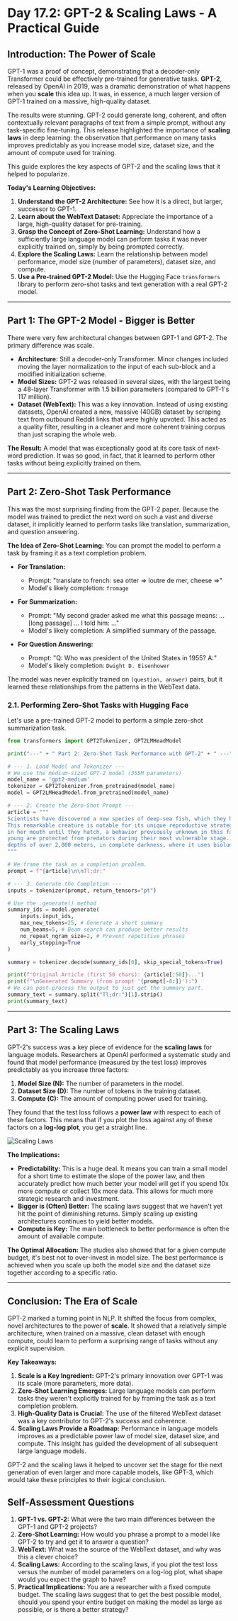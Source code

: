# Day 17.2: GPT-2 & Scaling Laws - A Practical Guide

## Introduction: The Power of Scale

GPT-1 was a proof of concept, demonstrating that a decoder-only Transformer could be effectively pre-trained for generative tasks. **GPT-2**, released by OpenAI in 2019, was a dramatic demonstration of what happens when you **scale** this idea up. It was, in essence, a much larger version of GPT-1 trained on a massive, high-quality dataset.

The results were stunning. GPT-2 could generate long, coherent, and often contextually relevant paragraphs of text from a simple prompt, without any task-specific fine-tuning. This release highlighted the importance of **scaling laws** in deep learning: the observation that performance on many tasks improves predictably as you increase model size, dataset size, and the amount of compute used for training.

This guide explores the key aspects of GPT-2 and the scaling laws that it helped to popularize.

**Today's Learning Objectives:**

1.  **Understand the GPT-2 Architecture:** See how it is a direct, but larger, successor to GPT-1.
2.  **Learn about the WebText Dataset:** Appreciate the importance of a large, high-quality dataset for pre-training.
3.  **Grasp the Concept of Zero-Shot Learning:** Understand how a sufficiently large language model can perform tasks it was never explicitly trained on, simply by being prompted correctly.
4.  **Explore the Scaling Laws:** Learn the relationship between model performance, model size (number of parameters), dataset size, and compute.
5.  **Use a Pre-trained GPT-2 Model:** Use the Hugging Face `transformers` library to perform zero-shot tasks and text generation with a real GPT-2 model.

---

## Part 1: The GPT-2 Model - Bigger is Better

There were very few architectural changes between GPT-1 and GPT-2. The primary difference was scale.

*   **Architecture:** Still a decoder-only Transformer. Minor changes included moving the layer normalization to the input of each sub-block and a modified initialization scheme.
*   **Model Sizes:** GPT-2 was released in several sizes, with the largest being a 48-layer Transformer with 1.5 billion parameters (compared to GPT-1's 117 million).
*   **Dataset (WebText):** This was a key innovation. Instead of using existing datasets, OpenAI created a new, massive (40GB) dataset by scraping text from outbound Reddit links that were highly upvoted. This acted as a quality filter, resulting in a cleaner and more coherent training corpus than just scraping the whole web.

**The Result:** A model that was exceptionally good at its core task of next-word prediction. It was so good, in fact, that it learned to perform other tasks without being explicitly trained on them.

---

## Part 2: Zero-Shot Task Performance

This was the most surprising finding from the GPT-2 paper. Because the model was trained to predict the next word on such a vast and diverse dataset, it implicitly learned to perform tasks like translation, summarization, and question answering.

**The Idea of Zero-Shot Learning:**
You can prompt the model to perform a task by framing it as a text completion problem.

*   **For Translation:**
    *   Prompt: "translate to french: sea otter => loutre de mer, cheese =>"
    *   Model's likely completion: `fromage`

*   **For Summarization:**
    *   Prompt: "My second grader asked me what this passage means: ... [long passage] ... I told him: ..."
    *   Model's likely completion: A simplified summary of the passage.

*   **For Question Answering:**
    *   Prompt: "Q: Who was president of the United States in 1955? A:"
    *   Model's likely completion: `Dwight D. Eisenhower`

The model was never explicitly trained on `(question, answer)` pairs, but it learned these relationships from the patterns in the WebText data.

### 2.1. Performing Zero-Shot Tasks with Hugging Face

Let's use a pre-trained GPT-2 model to perform a simple zero-shot summarization task.

```python
from transformers import GPT2Tokenizer, GPT2LMHeadModel

print("---" + " Part 2: Zero-Shot Task Performance with GPT-2" + " ---")

# --- 1. Load Model and Tokenizer ---
# We use the medium-sized GPT-2 model (355M parameters)
model_name = 'gpt2-medium'
tokenizer = GPT2Tokenizer.from_pretrained(model_name)
model = GPT2LMHeadModel.from_pretrained(model_name)

# --- 2. Create the Zero-Shot Prompt ---
article = """
Scientists have discovered a new species of deep-sea fish, which they have named the Stargazer Brooder. 
This remarkable creature is notable for its unique reproductive strategy. The female carries her fertilized eggs 
in her mouth until they hatch, a behavior previously unknown in this family of fish. This ensures the 
young are protected from predators during their most vulnerable stage. The Stargazer Brooder lives at 
depths of over 2,000 meters, in complete darkness, where it uses bioluminescent lures to attract prey.
"""

# We frame the task as a completion problem.
prompt = f"{article}\n\nTl;dr:"

# --- 3. Generate the Completion ---
inputs = tokenizer(prompt, return_tensors="pt")

# Use the .generate() method
summary_ids = model.generate(
    inputs.input_ids, 
    max_new_tokens=25, # Generate a short summary
    num_beams=5, # Beam search can produce better results
    no_repeat_ngram_size=2, # Prevent repetitive phrases
    early_stopping=True
)

summary = tokenizer.decode(summary_ids[0], skip_special_tokens=True)

print(f"Original Article (first 50 chars): {article[:50]}...")
print(f"\nGenerated Summary (from prompt '{prompt[-8:]}'):")
# We can post-process the output to just get the summary part.
summary_text = summary.split("Tl;dr:")[1].strip()
print(summary_text)
```

---

## Part 3: The Scaling Laws

GPT-2's success was a key piece of evidence for the **scaling laws** for language models. Researchers at OpenAI performed a systematic study and found that model performance (measured by the test loss) improves predictably as you increase three factors:

1.  **Model Size (N):** The number of parameters in the model.
2.  **Dataset Size (D):** The number of tokens in the training dataset.
3.  **Compute (C):** The amount of computing power used for training.

They found that the test loss follows a **power law** with respect to each of these factors. This means that if you plot the loss against any of these factors on a **log-log plot**, you get a straight line.

![Scaling Laws](https://i.imgur.com/2qZ3V8k.png)

**The Implications:**
*   **Predictability:** This is a huge deal. It means you can train a small model for a short time to estimate the slope of the power law, and then accurately predict how much better your model will get if you spend 10x more compute or collect 10x more data. This allows for much more strategic research and investment.
*   **Bigger is (Often) Better:** The scaling laws suggest that we haven't yet hit the point of diminishing returns. Simply scaling up existing architectures continues to yield better models.
*   **Compute is Key:** The main bottleneck to better performance is often the amount of available compute.

**The Optimal Allocation:**
The studies also showed that for a given compute budget, it's best not to over-invest in model size. The best performance is achieved when you scale up both the model size and the dataset size together according to a specific ratio.

---

## Conclusion: The Era of Scale

GPT-2 marked a turning point in NLP. It shifted the focus from complex, novel architectures to the power of **scale**. It showed that a relatively simple architecture, when trained on a massive, clean dataset with enough compute, could learn to perform a surprising range of tasks without any explicit supervision.

**Key Takeaways:**

1.  **Scale is a Key Ingredient:** GPT-2's primary innovation over GPT-1 was its scale (more parameters, more data).
2.  **Zero-Shot Learning Emerges:** Large language models can perform tasks they weren't explicitly trained for by framing the task as a text completion problem.
3.  **High-Quality Data is Crucial:** The use of the filtered WebText dataset was a key contributor to GPT-2's success and coherence.
4.  **Scaling Laws Provide a Roadmap:** Performance in language models improves as a predictable power law of model size, dataset size, and compute. This insight has guided the development of all subsequent large language models.

GPT-2 and the scaling laws it helped to uncover set the stage for the next generation of even larger and more capable models, like GPT-3, which would take these principles to their logical conclusion.

## Self-Assessment Questions

1.  **GPT-1 vs. GPT-2:** What were the two main differences between the GPT-1 and GPT-2 projects?
2.  **Zero-Shot Learning:** How would you phrase a prompt to a model like GPT-2 to try and get it to answer a question?
3.  **WebText:** What was the source of the WebText dataset, and why was this a clever choice?
4.  **Scaling Laws:** According to the scaling laws, if you plot the test loss versus the number of model parameters on a log-log plot, what shape would you expect the graph to have?
5.  **Practical Implications:** You are a researcher with a fixed compute budget. The scaling laws suggest that to get the best possible model, should you spend your entire budget on making the model as large as possible, or is there a better strategy?

